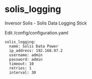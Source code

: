 # solis_logging
Inversor Solis - Solis Data Logging Stick

Edit /config/configuration.yaml
```
solis_logging:
  name: Solis Data Power
  ip_address: 192.168.97.2
  username: admin
  password: admin
  timeout: 10
  retries: 1
  interval: 30
```
